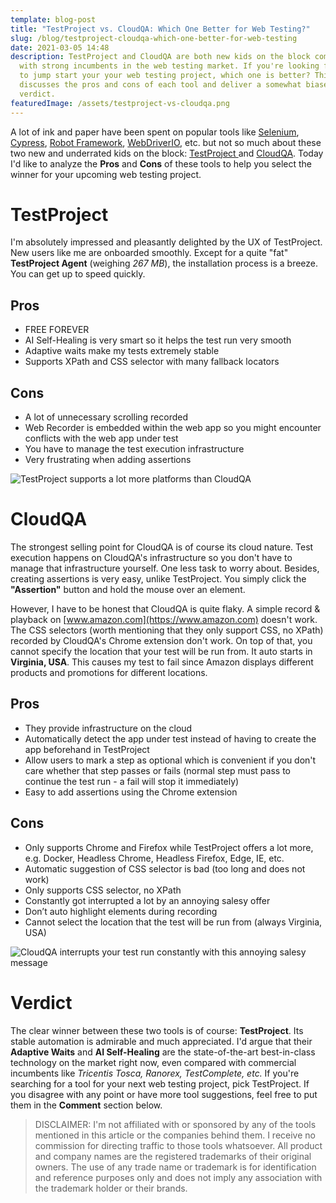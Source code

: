 ```yaml
---
template: blog-post
title: "TestProject vs. CloudQA: Which One Better for Web Testing?"
slug: /blog/testproject-cloudqa-which-one-better-for-web-testing
date: 2021-03-05 14:48
description: TestProject and CloudQA are both new kids on the block competing
  with strong incumbents in the web testing market. If you're looking for tools
  to jump start your your web testing project, which one is better? This article
  discusses the pros and cons of each tool and deliver a somewhat biased
  verdict.
featuredImage: /assets/testproject-vs-cloudqa.png
---
```

A lot of ink and paper have been spent on popular tools like [Selenium](https://www.selenium.dev), [Cypress](https://www.cypress.io), [Robot Framework](https://www.robotframework.org), [WebDriverIO](https://www.webdriver.io), etc. but not so much about these two new and underrated kids on the block: [TestProject ](https://www.testproject.io)and [CloudQA](https://www.cloudqa.io). Today I'd like to analyze the **Pros** and **Cons** of these tools to help you select the winner for your upcoming web testing project.

# TestProject

I'm absolutely impressed and pleasantly delighted by the UX of TestProject. New users like me are onboarded smoothly. Except for a quite "fat" **TestProject Agent** (weighing *267 MB*), the installation process is a breeze. You can get up to speed quickly. 

## Pros

* FREE FOREVER
* AI Self-Healing is very smart so it helps the test run very smooth
* Adaptive waits make my tests extremely stable
* Supports XPath and CSS selector with many fallback locators

## Cons

* A lot of unnecessary scrolling recorded 
* Web Recorder is embedded within the web app so you might encounter conflicts with the web app under test
* You have to manage the test execution infrastructure
* Very frustrating when adding assertions

![TestProject supports a lot more platforms than CloudQA](/assets/testproject-2.png "TestProject supports a lot more platforms than CloudQA")

# CloudQA

The strongest selling point for CloudQA is of course its cloud nature. Test execution happens on CloudQA's infrastructure so you don't have to manage that infrastructure yourself. One less task to worry about. Besides, creating assertions is very easy, unlike TestProject. You simply click the **"Assertion"** button and hold the mouse over an element.

However, I have to be honest that CloudQA is quite flaky. A simple record & playback on [www.amazon.com](https://www.amazon.com) doesn't work. The CSS selectors (worth mentioning that they only support CSS, no XPath) recorded by CloudQA's Chrome extension don't work. On top of that, you cannot specify the location that your test will be run from. It auto starts in **Virginia, USA**. This causes my test to fail since Amazon displays different products and promotions for different locations.

## Pros

* They provide infrastructure on the cloud
* Automatically detect the app under test instead of having to create the app beforehand in TestProject
* Allow users to mark a step as optional which is convenient if you don't care whether that step passes or fails (normal step must pass to continue the test run - a fail will stop it immediately)
* Easy to add assertions using the Chrome extension

## Cons

* Only supports Chrome and Firefox while TestProject offers a lot more, e.g. Docker, Headless Chrome, Headless Firefox, Edge, IE, etc.
* Automatic suggestion of CSS selector is bad (too long and does not work)
* Only supports CSS selector, no XPath
* Constantly got interrupted a lot by an annoying salesy offer
* Don’t auto highlight elements during recording
* Cannot select the location that the test will be run from (always Virginia, USA)

![CloudQA interrupts your test run constantly with this annoying salesy message](/assets/cloudqa-1.png "CloudQA interrupts your test run constantly with this annoying salesy message")

# Verdict

The clear winner between these two tools is of course: **TestProject**. Its stable automation is admirable and much appreciated. I'd argue that their **Adaptive Waits** and **AI Self-Healing** are the state-of-the-art best-in-class technology on the market right now, even compared with commercial incumbents like *Tricentis Tosca, Ranorex, TestComplete, etc.* If you're searching for a tool for your next web testing project, pick TestProject. If you disagree with any point or have more tool suggestions, feel free to put them in the **Comment** section below.

> DISCLAIMER: I'm not affiliated with or sponsored by any of the tools mentioned in this article or the companies behind them. I receive no commission for directing traffic to those tools whatsoever. All product and company names are the registered trademarks of their original owners. The use of any trade name or trademark is for identification and reference purposes only and does not imply any association with the trademark holder or their brands.